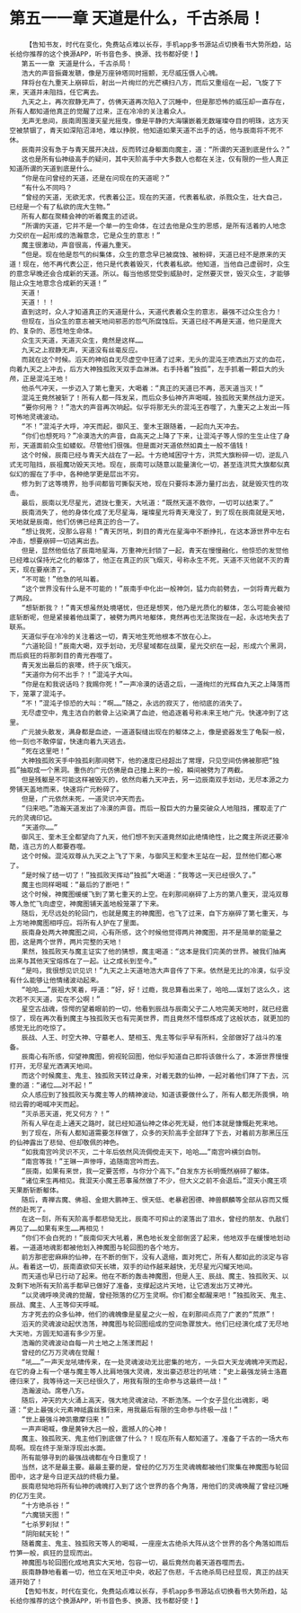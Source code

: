 # 第五一一章 天道是什么，千古杀局！
        【告知书友，时代在变化，免费站点难以长存，手机app多书源站点切换看书大势所趋，站长给你推荐的这个换源APP，听书音色多、换源、找书都好使！】
       第五一一章 天道是什么，千古杀局！
       浩大的声音振聋发聩，像是万座钟塔同时摇颤，无尽威压慑人心魄。
       拜将台在九重天上崩碎后，射出一片绚烂的光芒横扫八方，而后又重组在一起，飞旋了下来，天道并未阻挡，任它离去。
       九天之上，再次寂静无声了，仿佛天道再次陷入了沉睡中，但是那恐怖的威压却一直存在，所有人都知道他真正的觉醒了过来，正在冷冷的关注着众人。
       无声无息间，辰南周围漫天星光摇曳，像是平静的大海镶嵌着无数璀璨夺目的明珠，这方天空被禁锢了，青天如深陷沼泽地，难以挣脱，他知道如果天道不出手的话，他与辰南将不死不休。
       辰南并没有急于与青天展开决战，反而转过身躯面向魔主，道：“所谓的天道到底是什么？”
       这也是所有仙神级高手的疑问，其中天阶高手中大多数人也都在关注，仅有限的一些人真正知道所谓的天道到底是什么。
       “你是在问曾经的天道，还是在问现在的天道呢？”
       “有什么不同吗？
       “曾经的天道，无欲无求，代表着公正。现在的天道，代表着私欲，杀戮众生，壮大自己，已经是一个有了私欲的庞大生物。”
       所有人都在聚精会神的听着魔主的述说。
       “所谓的天道，它并不是一个单一的生命体，在过去他是众生的思感，是所有活着的人地念力交织在一起形成的浩瀚意念，它是众生的意志！”
       魔主很激动，声音很高，传遍九重天。
       “但是。现在他是怨气的纠集体，众生的意念早已被腐蚀、被粉碎，天道已经不是原来的天道！现在，他不再代表公正，他只是代表着毁灭，代表着私欲。他知道，当他自己虚弱时，众生的意念早晚还会合成新的天道。所以。每当他感觉受到威胁时，定然要灭世，毁灭众生，才能够阻止众生地意念合成新的天道！”
       天道！
       天道！！！
       直到这时，众人才知道真正的天道是什么，天道代表着众生的意志，最强不过众生合力！
       但现在，当众生的意志被天地间邪恶的怨气所腐蚀后。天道已经不再是天道，他只是庞大的、复杂的、恶性地生命体。
       众生灭天道，天道灭众生，竟然是这样……
       九天之上寂静无声，天道没有丝毫反应。
       而就在这个时候。滔天的神焰自无尽虚空中狂涌了过来，无头的混沌王喷洒出万丈的血花，向着九天之上冲去，后方大神独孤败天双手血淋淋。右手持着“独孤”，左手抓着一颗巨大的头颅，正是混沌王地！
       他杀气冲天，一步迈入了第七重天，大喝着：“真正的天道已不再，恶天道当灭！”
       混沌王竟然被斩了！所有人都一阵发呆，而后众多仙神齐声喝喊，独孤败天果然战力逆天。
       “要你何用？！”浩大的声音再次响起。似乎将那无头的混沌王吞噬了，九重天之上发出一阵可怖地灵魂波动。
       “不！”混沌子大呼，冲天而起，御风王、奎木王跟随着，一起向九天冲去。
       “你们也想死吗？”冷漠浩大的声音，自高天之上降了下来，让混沌子等人惊的生生止住了身形，天道面前众生如蝼蚁。尽管他们很强。但是面对天道依然如粪土一般不值钱！
       这个时候，辰南已经与青天大战在了一起。十方绝域困守十方，洪荒大旗粉碎一切，逆乱八式无可阻挡，辰祖魔功毁天灭地。现在，辰南可以随意以能量演化一切，甚至连洪荒大旗都似真似幻的握在了手中，各种绝学更是层出不穷。
       修为到了这等境界，抬手间都皆可撕裂天地，现在只要将本源力量打出去，就是毁灭性的攻击。
       最后，辰南以无尽星光，遮拢七重天，大吼道：“既然天道不救你，一切可以结束了。”
       辰南消失了，他的身体化成了无尽星海，璀璨星光将青天淹没了，到了现在辰南就是天地，天地就是辰南，他们仿佛已经真正的合一了。
       “想让我死，没那么容易！”青天厉吼，刺目的青光在星海中不断挣扎，在这本源世界中左右冲击，想要崩碎一切逃离出去。
       但是，显然他低估了辰南地星海，万重神光封锁了一起，青天在慢慢融化，他惊恐的发觉他已经难以保持光之化的躯体了，他正在真正的灰飞烟灭，号称永生不死，天道不灭他就不灭的青天，现在要崩溃了。
       “不可能！”他急的吼叫着。
       “这个世界没有什么是不可能的！”辰南手中化出一般神剑，猛力向前劈去，一剑将青光截为了两段。
       “想斩断我？！”青天想虽然处境堪忧，但还是想笑，他乃是光质化的躯体，怎么可能会被彻底斩断呢，但是紧接着他战栗了，被劈为两片地躯体，竟然再也无法聚拢在一起，永远地失去了联系。
       天道似乎在冷冷的关注着这一切，青天地生死他根本不放在心上。
       “六道轮回！”辰南大喝，双手划动，无尽星域都在战栗，星光交织在一起，形成六个黑洞，而后疯狂的将那刺目的青光吞噬了。
       青天发出最后的哀嚎，终于灰飞烟灭。
       “天道你为何不出手？！”混沌子大叫。
       “你是在和我说话吗？我赐你死！”一声冷漠的话语之后，一道绚烂的光辉自九天之上降落而下，笼罩了混沌子。
       “不！”混沌子惊恐的大叫：“啊……”随之，永远的寂灭了，他彻底的消失了。
       无尽虚空中，鬼主洁白的骸骨上沾染满了血迹，他追逐着号称未来王地广元。快速冲到了这里。
       广元披头散发，满身都是血迹，一道道裂缝出现在的躯体之上，像是瓷器发生了龟裂一般，他一刻也不敢停留，快速向着九天逃去。
       “死在这里吧！”
       大神独孤败天手中独孤刹那间劈下，他的速度已经超出了常理，只见空间仿佛被那把“独孤”抽取成一个黑洞。重伤的广元仿佛是自己撞上来的一般，瞬间被劈为了两截。
       但是残躯是不可能这样被毁灭的，依然向着九天冲去，另一边辰南双手划动，无尽本源之力旁铺天盖地而来，快速将广元粉碎了。
       但是，广元依然未死，一道灵识冲天而去。
       “归来吧。”浩瀚天道发出了冷漠的声音。而后一股巨大的力量突破众人地阻挡，攫取走了广元的灵魂印记。
       “天道你……”
       御风王、奎木王全都望向了九天，他们想不到天道竟然如此绝情绝性，比之魔主所说还要冷酷，连己方的人都要吞噬。
       这个时候。混沌双尊从九天之上飞了下来，与御风王和奎木王站在一起，显然他们都心寒了。
       “是时候了结一切了！”独孤败天挥动“独孤”大喝道：“我等这一天已经很久了。”
       魔主也同样喝喊：“最后的了断吧！”
       这个时候，神魔图缓缓飞到了第七重天的上空。在刹那间崩碎了上方的第八重天，混沌双尊等人急忙飞向虚空，神魔图铺天盖地般笼罩了下来。
       随后，无尽远处的轮回门，也就是魔主的神魔图，也飞了过来，自下方崩碎了第七重天，与上方地神魔图相呼应。将所有人护在了里面。
       辰南身处两大神魔图之间，心有所感，这个时候他觉得两片神魔图，并不是简单的能量之图，这是两个世界，两片完整的天地！
       果然，独孤败天与魔主证实了他的猜想，魔主喝道：“这本是我们完美的世界。被我们抽离出来与其他天宝熔炼在了一起。让之成长到至今。”
       “是吗，我很想见识见识！”九天之上天道地浩大声音传了下来。依然是无比的冷漠，似乎没有什么能够让他情绪波动起来。
       “哈哈……”辰祖大笑着，呼道：“好，好！过瘾，我总算看出来了，哈哈……谋划了这么久，这次若不灭天道，实在不公啊！”
       星空古战魂，惊愕的望着眼前的一切，他看到辰战与辰南父子二人地完美天地时，就已经震惊了，现在再次看到魔主与独孤败天也有完美世界，而且竟然不惜祭炼成了这般状态，就更加的感觉无比的吃惊了。
       辰战、人王、时空大神、守墓老人、楚相玉、鬼主等似乎早有所料，全部做好了战斗的准备。
       辰南心有所感，仰望神魔图，俯视轮回图，他似乎知道自己即将该做什么了，本源世界慢慢打开，无尽星光洒满天地间。
       而这个时候魔主、鬼主、独孤败天转过身来，对着无数的仙神，一起对着他们拜了下去，沉重的道：“诸位……对不起！”
       众人感应到了独孤败天与魔主等人的精神波动，知道该要做什么了，所有人都无所畏惧，响彻云霄的喝喊冲天而起。
       “灭杀恶天道，死又何方？！”
       所有人早在走上通天之路时，就已经知道仙神之体必死无疑，他们本就是慷慨赴死来地。
       到了现在，所有人都知道需要怎样做了，众多的天阶高手全部拜了下去，对着前方那黑压压的仙神露出了悲恸、但却敬佩的神色。
       “如我南宫吟灵识不灭，二十年后依然风流倜傥走天下，哈哈……”南宫吟横剑自刎。
       “南宫等我！”王琳一声惨呼，追随南宫吟而去。
       “辰南，如果有来世，我一定要苦修，与你分个高下。”白发东方长明慨然崩碎了躯体。
       “诸位来生再相见。我混天小魔王恶事虽然做了不少，但大义之前不会退后。”混天小魔王项天果断斩断躯体。
       随后，青禅古魔、佛祖、金翅大鹏神王、恨天低、老暴君困德、神兽麒麟等全部从容而又慨然的赴死了。
       在这一刻，所有天阶高手都悲恸无比，辰南不可抑止的滚落出了泪水，曾经的朋友、仇敌们再见了……如果有来生……再相见！
       “你们不会白死的！”辰南仰天大吼着，黑色地长发全部倒竖了起来，他地双手在缓慢地划动着。一道道地魂影都被他划入神魔图与轮回图的各个地方。
       前方那密密麻麻的仙神，在不断的倒下，没有人退缩，面对死亡，所有人都如此的淡定与容从。看着这一切，辰南直欲仰天长啸，双手的动作越来越快，无尽星光闪耀天地间。
       而天道也早已行动了起来。他在不断的轰击神魔图，但是人王、辰战、魔主、独孤败天、以及剩下地所有天阶高手都早已做好了准备，支撑起这片天地，让它透发出万丈神光。
       “以灵魂呼唤灵魂的觉醒，曾经殒落的亿万生灵啊。你们都全都醒来吧！”独孤败天、鬼主、辰战、魔主、人王等仰天呼喊。
       方才死去的众多仙神，他们的魂魄像是星星之火一般，在刹那间点亮了广袤的“荒原”！
       滔天的灵魂波动起伏浩荡，神魔图与轮回图组成的空间急骤放大。他们已经演化成了无尽地大天地，方圆无知道有多少万里。
       浩瀚的灵魂波动自每一片土地之上荡漾而起！
       曾经的亿万万灵魂在觉醒！
       “吼……”一声天龙吼啸传来，在一处灵魂波动无比密集的地方，一头巨大天龙魂魄冲天而起，在它的身上有一个堪与魔主等人比肩地强大灵魂，发出豪迈悲壮的吼啸：“史上最强龙骑士洛嘉德归来了，我等待这一天已经很久了，用我有限的生命参与这最终一战！”
       浩瀚波动。席卷八方。
       随后，冲天的大火涌上高天，强大地灵魂波动，不断浩荡。一个女子显化出魂影，喝道：“史上最强火元素神祗露丝雅归来，用我最后有限的生命参与终极一战！”
       “世上最强斗神凯撒摩归来！”
       一声声喝喊，像是黄钟大吕一般，震撼人的心神！
       魔主、独孤败天、鬼主他们到底做了什么？！现在所有人都知道了。准备了千古的一场大布局啊。现在终于渐渐浮现出水面。
       所有能够寻到的最强战魂都在今日重现了！
       当然，这不是最主要。最最主要的是，曾经的亿万万生灵魂魄都被他们聚集在神魔图与轮回图中，这才是今日逆天战的终极力量。
       辰南悲恸地将所有仙神的魂魄打入到了这个世界的各个角落，用他们的灵魂唤醒了曾经沉睡的亿万生灵。
       “十方绝杀谷！”
       “六魔锁天图！”
       “七杀罗刹狱！”
       “阴阳弑天轮！”
       随着魔主、鬼主、独孤败天等人的喝喊，一座座太古绝杀大阵从这个世界的各个角落如雨后竹笋一般，疯狂的显现而出。
       神魔图与轮回图化成地真实大天地，包容一切，最后竟然向着天道吞噬而去。
       辰南静静地看着一切，他立在天地正中央，收起了伤悲，千古绝杀局已经显现，真正的战天道开始了！
       【告知书友，时代在变化，免费站点难以长存，手机app多书源站点切换看书大势所趋，站长给你推荐的这个换源APP，听书音色多、换源、找书都好使！】